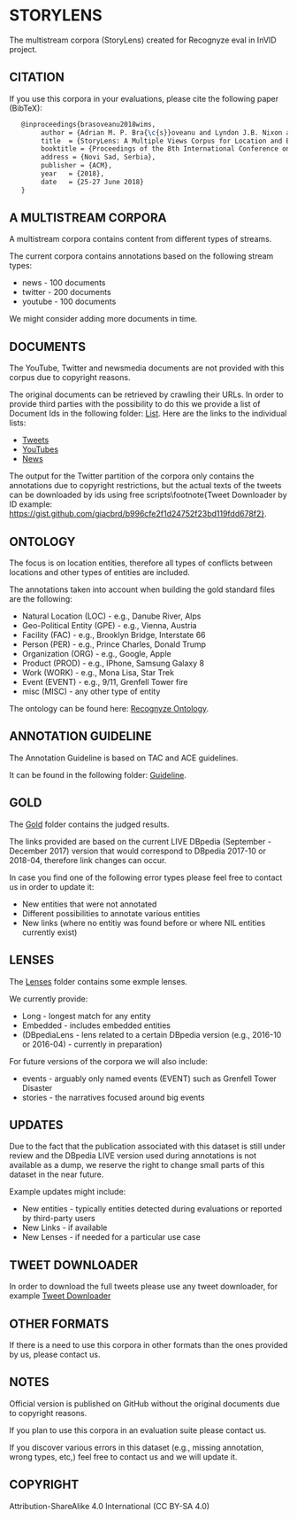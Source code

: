 # STORYLENS

The multistream corpora (StoryLens) created for Recognyze eval in InVID project.

## CITATION

If you use this corpora in your evaluations, please cite the following paper (BibTeX):

```tex
   @inproceedings{brasoveanu2018wims,
        author = {Adrian M. P. Bra{\c{s}}oveanu and Lyndon J.B. Nixon and Albert Weichselbraun},
        title  = {StoryLens: A Multiple Views Corpus for Location and Event Detection},
        booktitle = {Proceedings of the 8th International Conference on Web Intelligence, Mining and Semantics (WIMS 2018)},
        address = {Novi Sad, Serbia},
        publisher = {ACM},
        year   = {2018},
        date   = {25-27 June 2018}
   }
```

## A MULTISTREAM CORPORA

A multistream corpora contains content from different types of streams. 

The current corpora contains annotations based on the following stream types: 

* news - 100 documents
* twitter - 200 documents
* youtube - 100 documents

We might consider adding more documents in time.

## DOCUMENTS
The YouTube, Twitter and newsmedia documents are not provided with this corpus due to copyright reasons.

The original documents can be retrieved by crawling their URLs. In order to provide third parties with the possibility to do this we provide a list of Document Ids in the following folder: [List](https://github.com/modultechnology/storylens/tree/master/lists). Here are the links to the individual lists:
* [Tweets](https://github.com/modultechnology/storylens/blob/master/lists/tweets.csv)
* [YouTubes](https://github.com/modultechnology/storylens/blob/master/lists/youtubes.csv)
* [News](https://github.com/modultechnology/storylens/blob/master/lists/news.csv)

The output for the Twitter partition of the corpora only contains the annotations due to copyright restrictions, but the actual texts of the tweets can be downloaded by ids using free scripts\footnote{Tweet Downloader by ID example: https://gist.github.com/giacbrd/b996cfe2f1d24752f23bd119fdd678f2}.

## ONTOLOGY

The focus is on location entities, therefore all types of conflicts between locations
and other types of entities are included.

The annotations taken into account when building the gold standard files are the following:
* Natural Location (LOC) - e.g., Danube River, Alps
* Geo-Political Entity (GPE) - e.g., Vienna, Austria
* Facility (FAC) - e.g., Brooklyn Bridge, Interstate 66
* Person (PER) - e.g., Prince Charles, Donald Trump
* Organization (ORG) - e.g., Google, Apple
* Product (PROD) - e.g., IPhone, Samsung Galaxy 8
* Work (WORK) - e.g., Mona Lisa, Star Trek
* Event (EVENT) - e.g., 9/11, Grenfell Tower fire
* misc (MISC) - any other type of entity

The ontology can be found here: [Recognyze Ontology](https://github.com/modultechnology/storylens/blob/master/ontology/recognyze).

## ANNOTATION GUIDELINE

The Annotation Guideline is based on TAC and ACE guidelines.

It can be found in the following folder: [Guideline](https://github.com/modultechnology/storylens/tree/master/guideline).

## GOLD

The [Gold](https://github.com/modultechnology/storylens/tree/master/gold) folder contains the judged results. 

The links provided are based on the current LIVE DBpedia (September - December 2017) version that would correspond to DBpedia 2017-10 or 2018-04, therefore link changes can occur.

In case you find one of the following error types please feel free to contact us in order to update it:
* New entities that were not annotated
* Different possibilities to annotate various entities
* New links (where no entitiy was found before or where NIL entities currently exist)

## LENSES
The [Lenses](https://github.com/modultechnology/storylens/tree/master/lenses) folder contains some exmple lenses.

We currently provide:
* Long - longest match for any entity
* Embedded - includes embedded entities
* (DBpediaLens - lens related to a certain DBpedia version (e.g., 2016-10 or 2016-04) - currently in preparation)

For future versions of the corpora we will also include:
* events - arguably only named events (EVENT) such as Grenfell Tower Disaster
* stories - the narratives focused around big events

## UPDATES

Due to the fact that the publication associated with this dataset is still under review and the DBpedia LIVE version used during annotations is not available as a dump, we reserve the right to change small parts of this dataset in the near future.

Example updates might include:
* New entities - typically entities detected during evaluations or reported by third-party users
* New Links - if available
* New Lenses - if needed for a particular use case

## TWEET DOWNLOADER

In order to download the full tweets please use any tweet downloader, for example [Tweet Downloader]( https://gist.github.com/giacbrd/b996cfe2f1d24752f23bd119fdd678f2)

## OTHER FORMATS

If there is a need to use this corpora in other formats than the ones provided by us, please contact us.

## NOTES
Official version is published on GitHub without the original documents due to copyright reasons.

If you plan to use this corpora in an evaluation suite please contact us.

If you discover various errors in this dataset (e.g., missing annotation, wrong types, etc,) feel free to contact us and we will update it.

## COPYRIGHT
Attribution-ShareAlike 4.0 International (CC BY-SA 4.0)
